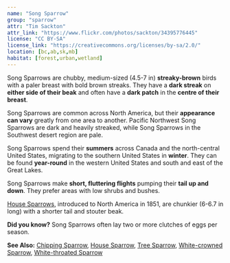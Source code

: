 ```yaml
---
name: "Song Sparrow"
group: "sparrow"
attr: "Tim Sackton"
attr_link: "https://www.flickr.com/photos/sackton/34395776445"
license: "CC BY-SA"
license_link: "https://creativecommons.org/licenses/by-sa/2.0/"
location: [bc,ab,sk,mb]
habitat: [forest,urban,wetland]
---
```

Song Sparrows are chubby, medium-sized (4.5-7 in) **streaky-brown** birds with a paler breast with bold brown streaks. They have a **dark streak** on **either side of their beak** and often have a **dark patch** in the **centre of their breast**.

Song Sparrows are common across North America, but their **appearance can vary** greatly from one area to another. Pacific Northwest Song Sparrows are dark and heavily streaked, while Song Sparrows in the Southwest desert region are pale.

Song Sparrows spend their **summers** across Canada and the north-central United States, migrating to the southern United States in **winter**. They can be found **year-round** in the western United States and south and east of the Great Lakes.

Song Sparrows make **short, fluttering flights** pumping their **tail up and down**. They prefer areas with low shrubs and bushes.

[House Sparrows](/birds/houspar/), introduced to North America in 1851, are chunkier (6-6.7 in long) with a shorter tail and stouter beak.

**Did you know?** Song Sparrows often lay two or more clutches of eggs per season.

<!-- generated, do not edit -->
**See Also:**
[Chipping Sparrow](/birds/chipspar/),
[House Sparrow](/birds/houspar/),
[Tree Sparrow](/birds/treespar/),
[White-crowned Sparrow](/birds/whitecspar/),
[White-throated Sparrow](/birds/whitetspar/)
